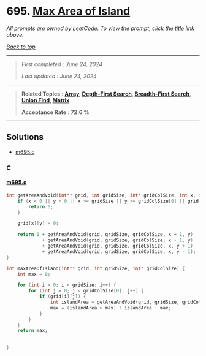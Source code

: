 # 695. [Max Area of Island](<https://leetcode.com/problems/max-area-of-island>)

*All prompts are owned by LeetCode. To view the prompt, click the title link above.*

*[Back to top](<../README.md>)*

------

> *First completed : June 24, 2024*
>
> *Last updated : June 24, 2024*

------

> **Related Topics** : **[Array](<by_topic/Array.md>), [Depth-First Search](<by_topic/Depth-First Search.md>), [Breadth-First Search](<by_topic/Breadth-First Search.md>), [Union Find](<by_topic/Union Find.md>), [Matrix](<by_topic/Matrix.md>)**
>
> **Acceptance Rate** : **72.6 %**

------

## Solutions

- [m695.c](<../my-submissions/m695.c>)
### C
#### [m695.c](<../my-submissions/m695.c>)
```C
int getAreaAndVoid(int** grid, int gridSize, int* gridColSize, int x, int y) {
    if (x < 0 || y < 0 || x >= gridSize || y >= gridColSize[0] || grid[x][y] == 0) {
        return 0;
    }

    grid[x][y] = 0;

    return 1 + getAreaAndVoid(grid, gridSize, gridColSize, x + 1, y)
             + getAreaAndVoid(grid, gridSize, gridColSize, x - 1, y)
             + getAreaAndVoid(grid, gridSize, gridColSize, x, y + 1)
             + getAreaAndVoid(grid, gridSize, gridColSize, x, y - 1);
}

int maxAreaOfIsland(int** grid, int gridSize, int* gridColSize) {
    int max = 0;

    for (int i = 0; i < gridSize; i++) {
        for (int j = 0; j < gridColSize[0]; j++) {
            if (grid[i][j]) {
                int islandArea = getAreaAndVoid(grid, gridSize, gridColSize, i, j);
                max = (islandArea > max) ? islandArea : max;
            }
        }
    }
    return max;

    
}
```

